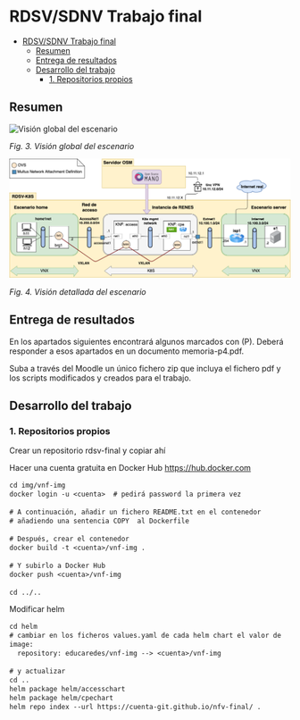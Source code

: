 # RDSV/SDNV Trabajo final

- [RDSV/SDNV Trabajo final](#rdsvsdnv-trabajo-final)
  - [Resumen](#resumen)
  - [Entrega de resultados](#entrega-de-resultados)
  - [Desarrollo del trabajo](#desarrollo-del-trabajo)
    - [1. Repositorios propios](#1-repositorios-propios)

## Resumen

![Visión global del escenario](img/nfv-lab-figura3.drawio.png)

*Fig. 3. Visión global del escenario*

![Visión detallada del escenario](img/nfv-lab-figura4.drawio.png)

*Fig. 4. Visión detallada del escenario*

## Entrega de resultados

En los apartados siguientes encontrará algunos marcados con (P). Deberá 
responder a esos apartados en un documento memoria-p4.pdf.

Suba a través del Moodle un único fichero zip que incluya el fichero pdf y
los scripts modificados y creados para el trabajo.

## Desarrollo del trabajo
### 1. Repositorios propios
Crear un repositorio rdsv-final y copiar ahí 

Hacer una cuenta gratuita en Docker Hub https://hub.docker.com

```
cd img/vnf-img
docker login -u <cuenta>  # pedirá password la primera vez

# A continuación, añadir un fichero README.txt en el contenedor 
# añadiendo una sentencia COPY  al Dockerfile

# Después, crear el contenedor
docker build -t <cuenta>/vnf-img .

# Y subirlo a Docker Hub
docker push <cuenta>/vnf-img

cd ../..
```

Modificar helm

```
cd helm
# cambiar en los ficheros values.yaml de cada helm chart el valor de
image:
  repository: educaredes/vnf-img --> <cuenta>/vnf-img

# y actualizar 
cd ..
helm package helm/accesschart
helm package helm/cpechart
helm repo index --url https://cuenta-git.github.io/nfv-final/ .
```









